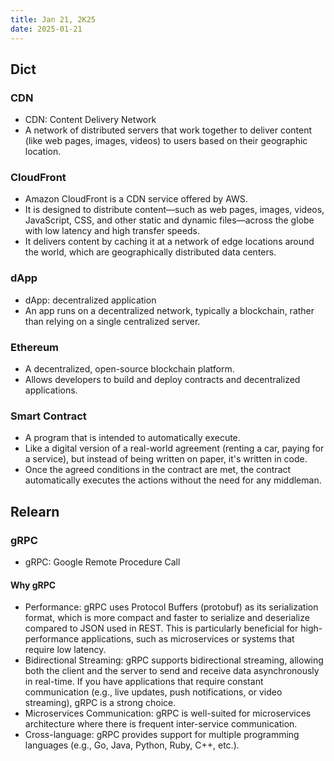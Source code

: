 ```yaml
---
title: Jan 21, 2K25
date: 2025-01-21
---
```


## Dict

### CDN

- CDN: Content Delivery Network
- A network of distributed servers that work together to deliver content (like web pages, images, videos) to users based on their geographic location.

### CloudFront

- Amazon CloudFront is a CDN service offered by AWS.
- It is designed to distribute content—such as web pages, images, videos, JavaScript, CSS, and other static and dynamic files—across the globe with low latency and high transfer speeds.
- It delivers content by caching it at a network of edge locations around the world, which are geographically distributed data centers.

### dApp

- dApp: decentralized application
- An app runs on a decentralized network, typically a blockchain, rather than relying on a single centralized server.

### Ethereum

- A decentralized, open-source blockchain platform.
- Allows developers to build and deploy contracts and decentralized applications.

### Smart Contract

- A program that is intended to automatically execute.
- Like a digital version of a real-world agreement (renting a car, paying for a service), but instead of being written on paper, it's written in code.
- Once the agreed conditions in the contract are met, the contract automatically executes the actions without the need for any middleman.

## Relearn

### gRPC

- gRPC: Google Remote Procedure Call

#### Why gRPC

- Performance: gRPC uses Protocol Buffers (protobuf) as its serialization format, which is more compact and faster to serialize and deserialize compared to JSON used in REST. This is particularly beneficial for high-performance applications, such as microservices or systems that require low latency.
- Bidirectional Streaming: gRPC supports bidirectional streaming, allowing both the client and the server to send and receive data asynchronously in real-time. If you have applications that require constant communication (e.g., live updates, push notifications, or video streaming), gRPC is a strong choice.
- Microservices Communication: gRPC is well-suited for microservices architecture where there is frequent inter-service communication.
- Cross-language: gRPC provides support for multiple programming languages (e.g., Go, Java, Python, Ruby, C++, etc.).